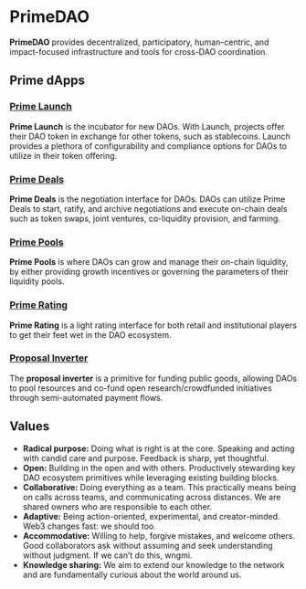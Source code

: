 # PrimeDAO
**PrimeDAO** provides decentralized, participatory, human-centric, and impact-focused infrastructure and tools for cross-DAO coordination.
## Prime dApps
### [Prime Launch](prime-dapps/prime-launch.md)
**Prime Launch** is the incubator for new DAOs. With Launch, projects offer their DAO token in exchange for other tokens, such as stablecoins. Launch provides a plethora of configurability and compliance options for DAOs to utilize in their token offering.
### [Prime Deals](prime-dapps/prime-deals.md)
**Prime Deals** is the negotiation interface for DAOs. DAOs can utilize Prime Deals to start, ratify, and archive negotiations and execute on-chain deals such as token swaps, joint ventures, co-liquidity provision, and farming.
### [Prime Pools](prime-dapps/prime-pools.md)
**Prime Pools** is where DAOs can grow and manage their on-chain liquidity, by either providing growth incentives or governing the parameters of their liquidity pools.
### [Prime Rating](prime-dapps/prime-rating.md)
**Prime Rating** is a light rating interface for both retail and institutional players to get their feet wet in the DAO ecosystem.
### [Proposal Inverter](prime-dapps/proposal-inverter.md)
The **proposal inverter** is a primitive for funding public goods, allowing DAOs to pool resources and co-fund open research/crowdfunded initiatives through semi-automated payment flows.
## Values
- **Radical purpose:** Doing what is right is at the core. Speaking and acting with candid care and purpose. Feedback is sharp, yet thoughtful.
- **Open:** Building in the open and with others. Productively stewarding key DAO ecosystem primitives while leveraging existing building blocks.
- **Collaborative:** Doing everything as a team. This practically means being on calls across teams, and communicating across distances. We are shared owners who are responsible to each other.
- **Adaptive:** Being action-oriented, experimental, and creator-minded. Web3 changes fast: we should too.
- **Accommodative:** Willing to help, forgive mistakes, and welcome others. Good collaborators ask without assuming and seek understanding without judgment. If we can’t do this, wngmi.
- **Knowledge sharing:** We aim to extend our knowledge to the network and are fundamentally curious about the world around us.
